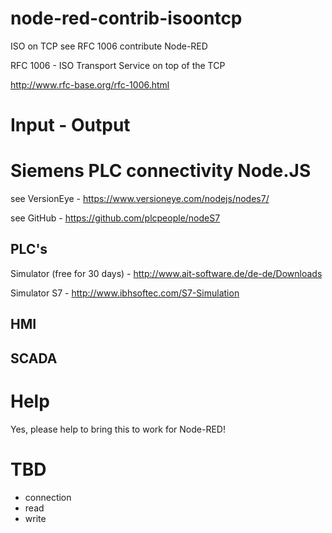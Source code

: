 # node-red-contrib-isoontcp

ISO on TCP see RFC 1006 contribute Node-RED

RFC 1006 - ISO Transport Service on top of the TCP

http://www.rfc-base.org/rfc-1006.html

# Input - Output

# Siemens PLC connectivity Node.JS

see VersionEye - https://www.versioneye.com/nodejs/nodes7/

see GitHub - https://github.com/plcpeople/nodeS7

## PLC's

Simulator (free for 30 days) - http://www.ait-software.de/de-de/Downloads

Simulator S7 - http://www.ibhsoftec.com/S7-Simulation

## HMI


## SCADA


# Help

Yes, please help to bring this to work for Node-RED!

# TBD

* connection
* read
* write

